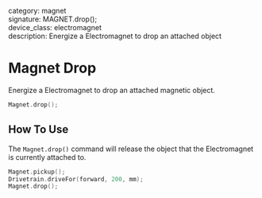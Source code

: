 category: magnet  
signature: MAGNET.drop();  
device_class: electromagnet  
description: Energize a Electromagnet to drop an attached object  

# Magnet Drop

Energize a Electromagnet to drop an attached magnetic object.

```cpp
Magnet.drop();
```

## How To Use

The `Magnet.drop()` command will release the object that the Electromagnet is currently attached to.

```cpp
Magnet.pickup();
Drivetrain.driveFor(forward, 200, mm);
Magnet.drop();
```

<advanced>
</advanced>





